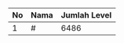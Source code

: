 | No | Nama            | Jumlah Level |
|----|-----------------|--------------|
| 1  | #    |    6486        |
